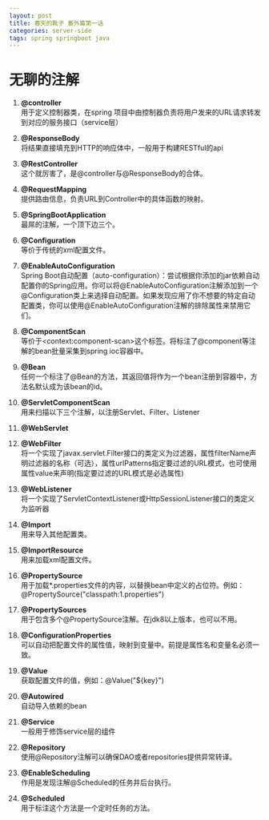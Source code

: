```yaml
---
layout: post
title: 春天的靴子 番外篇第一话 
categories: server-side
tags: spring springboot java
---
```


# 无聊的注解

1. **@controller**  
   用于定义控制器类，在spring 项目中由控制器负责将用户发来的URL请求转发到对应的服务接口（service层）  
2. **@ResponseBody**  
   将结果直接填充到HTTP的响应体中，一般用于构建RESTful的api  
3. **@RestController**  
   这个就厉害了，是@controller与@ResponseBody的合体。  
4. **@RequestMapping**  
   提供路由信息，负责URL到Controller中的具体函数的映射。

5. **@SpringBootApplication**  
   最屌的注解，一个顶下边三个。  
6. **@Configuration**  
   等价于传统的xml配置文件。  
7. **@EnableAutoConfiguration**  
   Spring Boot自动配置（auto-configuration）：尝试根据你添加的jar依赖自动配置你的Spring应用。你可以将@EnableAutoConfiguration注解添加到一个@Configuration类上来选择自动配置。如果发现应用了你不想要的特定自动配置类，你可以使用@EnableAutoConfiguration注解的排除属性来禁用它们。  
8. **@ComponentScan**  
   等价于\<context:component-scan>这个标签。将标注了@component等注解的bean批量采集到spring ioc容器中。
9. **@Bean**  
	任何一个标注了@Bean的方法，其返回值将作为一个bean注册到容器中，方法名默认成为该bean的id。

10. **@ServletComponentScan**  
   用来扫描以下三个注解，以注册Servlet、Filter、Listener  
11. **@WebServlet**  
12. **@WebFilter**  
    将一个实现了javax.servlet.Filter接口的类定义为过滤器，属性filterName声明过滤器的名称（可选），属性urlPatterns指定要过滤的URL模式，也可使用属性value来声明(指定要过滤的URL模式是必选属性)  
13. **@WebListener**  
    将一个实现了ServletContextListener或HttpSessionListener接口的类定义为监听器

14. **@Import**  
    用来导入其他配置类。  
15. **@ImportResource**  
    用来加载xml配置文件。  
16. **@PropertySource**  
    用于加载\*.properties文件的内容，以替换bean中定义的占位符。例如：@PropertySource("classpath:1.properties")
17. **@PropertySources**  
    用于包含多个@PropertySource注解。在jdk8以上版本，也可以不用。
18. **@ConfigurationProperties**  
    可以自动把配置文件的属性值，映射到变量中。前提是属性名和变量名必须一致。
19. **@Value**  
    获取配置文件的值，例如：@Value("${key}")

20. **@Autowired**  
    自动导入依赖的bean  
21. **@Service**  
    一般用于修饰service层的组件  
22. **@Repository**  
    使用@Repository注解可以确保DAO或者repositories提供异常转译。

23. **@EnableScheduling**  
    作用是发现注解@Scheduled的任务并后台执行。  
21. **@Scheduled**  
    用于标注这个方法是一个定时任务的方法。
